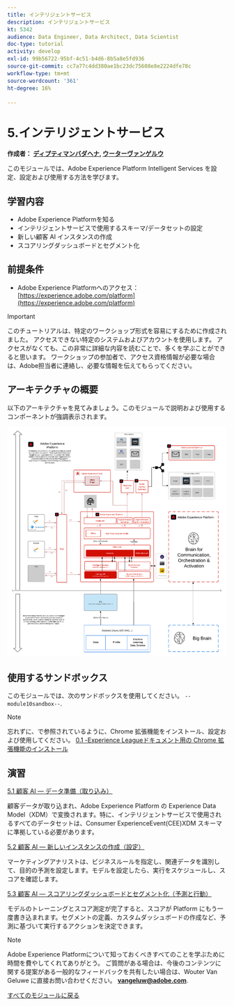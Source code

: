 ```yaml
---
title: インテリジェントサービス
description: インテリジェントサービス
kt: 5342
audience: Data Engineer, Data Architect, Data Scientist
doc-type: tutorial
activity: develop
exl-id: 99b56722-95bf-4c51-b4d6-8b5a8e5fd936
source-git-commit: cc7a77c4dd380ae1bc23dc75608e8e2224dfe78c
workflow-type: tm+mt
source-wordcount: '361'
ht-degree: 16%

---
```


# 5.インテリジェントサービス

**作成者： [ディプティマンバダヘナ](https://www.linkedin.com/in/diptiman-badajena-1b178019/), [ウーターヴァンゲルウ](https://www.linkedin.com/in/woutervangeluwe/)**

このモジュールでは、Adobe Experience Platform Intelligent Services を設定、設定および使用する方法を学びます。

## 学習内容

- Adobe Experience Platformを知る
- インテリジェントサービスで使用するスキーマ/データセットの設定
- 新しい顧客 AI インスタンスの作成
- スコアリングダッシュボードとセグメント化

## 前提条件

- Adobe Experience Platformへのアクセス： [https://experience.adobe.com/platform](https://experience.adobe.com/platform)

>[!IMPORTANT]
>
>このチュートリアルは、特定のワークショップ形式を容易にするために作成されました。 アクセスできない特定のシステムおよびアカウントを使用します。 アクセスがなくても、この非常に詳細な内容を読むことで、多くを学ぶことができると思います。 ワークショップの参加者で、アクセス資格情報が必要な場合は、Adobe担当者に連絡し、必要な情報を伝えてもらってください。

## アーキテクチャの概要

以下のアーキテクチャを見てみましょう。このモジュールで説明および使用するコンポーネントが強調表示されます。

![アーキテクチャの概要](../../assets/images/architecturem5.png)

## 使用するサンドボックス

このモジュールでは、次のサンドボックスを使用してください。 `--module10sandbox--`.

>[!NOTE]
>
>忘れずに、で参照されているように、Chrome 拡張機能をインストール、設定および使用してください。 [0.1 -Experience Leagueドキュメント用の Chrome 拡張機能のインストール](../module0/ex1.md)

## 演習

[5.1 顧客 AI — データ準備（取り込み）](./ex1.md)

顧客データが取り込まれ、Adobe Experience Platform の Experience Data Model（XDM）で変換されます。特に、インテリジェントサービスで使用されるすべてのデータセットは、Consumer ExperienceEvent(CEE)XDM スキーマに準拠している必要があります。

[5.2 顧客 AI — 新しいインスタンスの作成（設定）](./ex2.md)

マーケティングアナリストは、ビジネスルールを指定し、関連データを識別して、目的の予測を設定します。モデルを設定したら、実行をスケジュールし、スコアを確認します。

[5.3 顧客 AI — スコアリングダッシュボードとセグメント化（予測と行動）](./ex3.md)

モデルのトレーニングとスコア測定が完了すると、スコアが Platform にもう一度書き込まれます。セグメントの定義、カスタムダッシュボードの作成など、予測に基づいて実行するアクションを決定できます。

>[!NOTE]
>
>Adobe Experience Platformについて知っておくべきすべてのことを学ぶために時間を費やしてくれてありがとう。 ご質問がある場合は、今後のコンテンツに関する提案がある一般的なフィードバックを共有したい場合は、Wouter Van Geluwe に直接お問い合わせください。 **vangeluw@adobe.com**.

[すべてのモジュールに戻る](../../overview.md)
